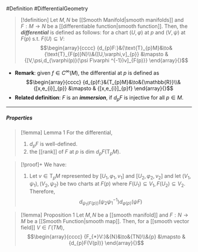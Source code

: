 #Definition #DifferentialGeometry 

> [!definition]
> Let $M,N$ be [[Smooth Manifold|smooth manifolds]] and $F:M\to N$ be a [[differentiable function|smooth function]]. Then, the ***differential*** is defined as follows: for a chart $(U,\varphi)$ at $p$ and $(V,\psi)$ at $F(p)$ s.t. $F(U)\subseteq V$: $$\begin{array}{cccc} {d_{p}F:}&{\text{T}_{p}M}&\to&{\text{T}_{F(p)}N}\\&{[U,\varphi,v]_{p}} &\mapsto & {[V,\psi,d_{\varphi(p)}(\psi F\varphi ^{-1})v]_{F(p)}} \end{array}{}$$
- **Remark**: given $f\in C^\infty(M)$, the differential at $p$ is defined as $$\begin{array}{cccc} {d_{p}f:}&{T_{p}M}&\to&{\mathbb{R}}\\&{[x,e_{i}]_{p}} &\mapsto & {[x,e_{i}]_{p}f} \end{array}{}$$
- **Related definition**: $F$ is an ***immersion***, if $d_{p}F$ is injective for all $p\in M$.
---
##### Properties
> [!lemma] Lemma 1
> For the differential, 
> 1. $d_{p}F$ is well-defined.
> 2. the [[rank]] of $F$ at $p$ is $\text{dim }d_{p}F(\text{T}_{p}M)$.

> [!proof]+
> We have:
> 1. Let $v\in \text{T}_{p}M$ represented by $[U_{1},\varphi_{1},v_{1}]$ and $[U_{2},\varphi_{2},v_{2}]$ and let $(V_{1},\psi_{1}),(V_{2},\psi_{2})$ be two charts at $F(p)$ where $F(U_{1})\subseteq V_{1},F(U_{2})\subseteq V_{2}$. Therefore, $$d_{\psi_{1}(F(p))}(\psi_{2}\psi_{1}^{-1})d_{\varphi(p)}(\psi F)$$

> [!lemma] Proposition 1
> Let $M,N$ be a [[smooth manifold]] and $F:N\to M$ be a [[Smooth Function|smooth map]]. Then, for a [[smooth vector field]] $V\in \Gamma(TM)$, $$\begin{array}{cccc} {F_{*}V:}&{N}&\to&{TN}\\&{p} &\mapsto & {d_{p}F(V(p))} \end{array}{}$$